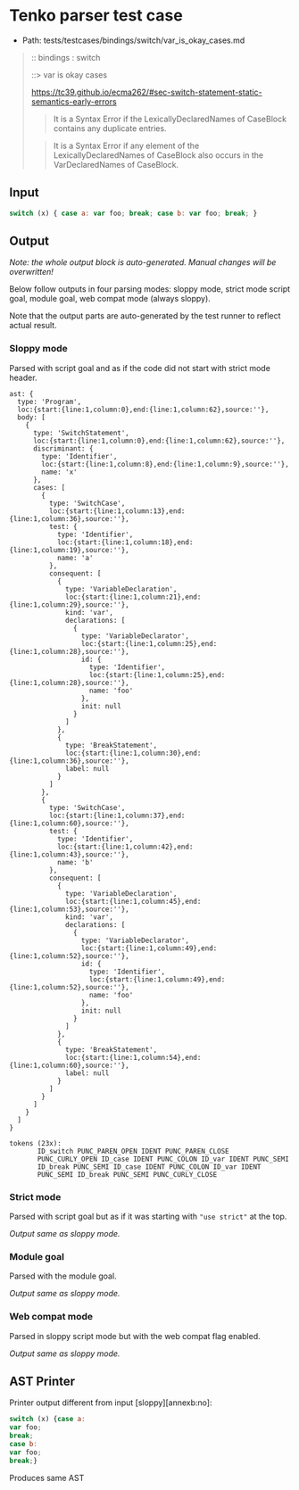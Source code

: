# Tenko parser test case

- Path: tests/testcases/bindings/switch/var_is_okay_cases.md

> :: bindings : switch
>
> ::> var is okay cases
> 
> https://tc39.github.io/ecma262/#sec-switch-statement-static-semantics-early-errors
> 
> > It is a Syntax Error if the LexicallyDeclaredNames of CaseBlock contains any duplicate entries.
> 
> > It is a Syntax Error if any element of the LexicallyDeclaredNames of CaseBlock also occurs in the VarDeclaredNames of CaseBlock.

## Input

`````js
switch (x) { case a: var foo; break; case b: var foo; break; }
`````

## Output

_Note: the whole output block is auto-generated. Manual changes will be overwritten!_

Below follow outputs in four parsing modes: sloppy mode, strict mode script goal, module goal, web compat mode (always sloppy).

Note that the output parts are auto-generated by the test runner to reflect actual result.

### Sloppy mode

Parsed with script goal and as if the code did not start with strict mode header.

`````
ast: {
  type: 'Program',
  loc:{start:{line:1,column:0},end:{line:1,column:62},source:''},
  body: [
    {
      type: 'SwitchStatement',
      loc:{start:{line:1,column:0},end:{line:1,column:62},source:''},
      discriminant: {
        type: 'Identifier',
        loc:{start:{line:1,column:8},end:{line:1,column:9},source:''},
        name: 'x'
      },
      cases: [
        {
          type: 'SwitchCase',
          loc:{start:{line:1,column:13},end:{line:1,column:36},source:''},
          test: {
            type: 'Identifier',
            loc:{start:{line:1,column:18},end:{line:1,column:19},source:''},
            name: 'a'
          },
          consequent: [
            {
              type: 'VariableDeclaration',
              loc:{start:{line:1,column:21},end:{line:1,column:29},source:''},
              kind: 'var',
              declarations: [
                {
                  type: 'VariableDeclarator',
                  loc:{start:{line:1,column:25},end:{line:1,column:28},source:''},
                  id: {
                    type: 'Identifier',
                    loc:{start:{line:1,column:25},end:{line:1,column:28},source:''},
                    name: 'foo'
                  },
                  init: null
                }
              ]
            },
            {
              type: 'BreakStatement',
              loc:{start:{line:1,column:30},end:{line:1,column:36},source:''},
              label: null
            }
          ]
        },
        {
          type: 'SwitchCase',
          loc:{start:{line:1,column:37},end:{line:1,column:60},source:''},
          test: {
            type: 'Identifier',
            loc:{start:{line:1,column:42},end:{line:1,column:43},source:''},
            name: 'b'
          },
          consequent: [
            {
              type: 'VariableDeclaration',
              loc:{start:{line:1,column:45},end:{line:1,column:53},source:''},
              kind: 'var',
              declarations: [
                {
                  type: 'VariableDeclarator',
                  loc:{start:{line:1,column:49},end:{line:1,column:52},source:''},
                  id: {
                    type: 'Identifier',
                    loc:{start:{line:1,column:49},end:{line:1,column:52},source:''},
                    name: 'foo'
                  },
                  init: null
                }
              ]
            },
            {
              type: 'BreakStatement',
              loc:{start:{line:1,column:54},end:{line:1,column:60},source:''},
              label: null
            }
          ]
        }
      ]
    }
  ]
}

tokens (23x):
       ID_switch PUNC_PAREN_OPEN IDENT PUNC_PAREN_CLOSE
       PUNC_CURLY_OPEN ID_case IDENT PUNC_COLON ID_var IDENT PUNC_SEMI
       ID_break PUNC_SEMI ID_case IDENT PUNC_COLON ID_var IDENT
       PUNC_SEMI ID_break PUNC_SEMI PUNC_CURLY_CLOSE
`````

### Strict mode

Parsed with script goal but as if it was starting with `"use strict"` at the top.

_Output same as sloppy mode._

### Module goal

Parsed with the module goal.

_Output same as sloppy mode._

### Web compat mode

Parsed in sloppy script mode but with the web compat flag enabled.

_Output same as sloppy mode._

## AST Printer

Printer output different from input [sloppy][annexb:no]:

````js
switch (x) {case a:
var foo;
break;
case b:
var foo;
break;}
````

Produces same AST
